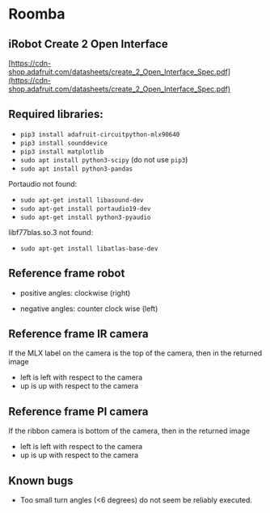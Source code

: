 # Roomba

## iRobot Create  2 Open Interface
[https://cdn-shop.adafruit.com/datasheets/create_2_Open_Interface_Spec.pdf](https://cdn-shop.adafruit.com/datasheets/create_2_Open_Interface_Spec.pdf)

## Required libraries:

+ ```pip3 install adafruit-circuitpython-mlx90640```
+ ```pip3 install sounddevice```
+ ```pip3 install matplotlib```
+ ```sudo apt install python3-scipy``` (do not use ```pip3```)
+ ```sudo apt install python3-pandas```

Portaudio not found:

+ ```sudo apt-get install libasound-dev```
+ ```sudo apt-get install portaudio19-dev```
+ ```sudo apt-get install python3-pyaudio```


libf77blas.so.3 not found:

+ ```sudo apt-get install libatlas-base-dev```



## Reference frame robot

* positive angles: clockwise (right)
+ negative angles: counter clock wise (left)

## Reference frame IR camera

If the MLX label on the camera is the top of the camera, then in the returned image
+ left is left with respect to the camera
+ up is up with respect to the camera

## Reference frame PI camera

If the ribbon camera is bottom of the camera, then in the returned image
+ left is left with respect to the camera
+ up is up with respect to the camera

## Known bugs
+ Too small turn angles (<6 degrees) do not seem be reliably executed.